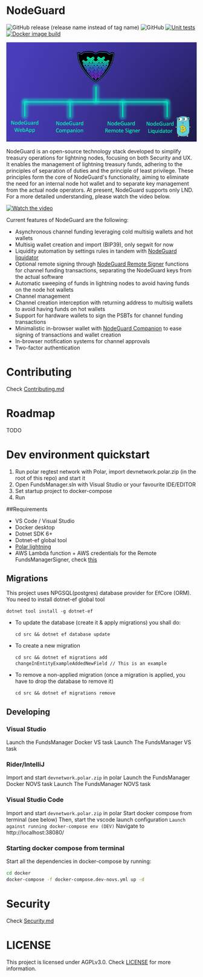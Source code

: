 # NodeGuard
![GitHub release (release name instead of tag name)](https://img.shields.io/github/v/release/Elenpay/NodeGuard)
![GitHub](https://img.shields.io/github/license/Elenpay/NodeGuard)
[![Unit tests](https://github.com/Elenpay/NodeGuard/actions/workflows/dotnet.yml/badge.svg)](https://github.com/Elenpay/NodeGuard/actions/workflows/dotnet.yml)
[![Docker image build](https://github.com/Elenpay/NodeGuard/actions/workflows/docker.yaml/badge.svg)](https://github.com/Elenpay/NodeGuard/actions/workflows/docker.yaml)

<p align="center">
  <img src="nodeguard.png">
</p>
NodeGuard is an open-source technology stack developed to simplify treasury operations for lightning nodes, focusing on both Security and UX. It enables the management of lightning treasury funds, adhering to the principles of separation of duties and the principle of least privilege. These principles form the core of NodeGuard's functionality, aiming to eliminate the need for an internal node hot wallet and to separate key management from the actual node operators. At present, NodeGuard supports only LND. For a more detailed understanding, please watch the video below.

[![Watch the video](https://img.youtube.com/vi/qIQ5J0npj0c/maxresdefault.jpg)](https://youtu.be/qIQ5J0npj0c)

Current features of NodeGuard are the following:

- Asynchronous channel funding leveraging cold multisig wallets and hot wallets
- Multisig wallet creation and import (BIP39), only segwit for now
- Liquidity automation by settings rules in tandem with [NodeGuard liquidator](https://github.com/Elenpay/liquidator)
- Optional remote signing through [NodeGuard Remote Signer](https://github.com/Elenpay/Nodeguard-Remote-Signer) functions for channel funding transactions, separating the NodeGuard keys from the actual software
- Automatic sweeping of funds in lightning nodes to avoid having funds on the node hot wallets
- Channel management
- Channel creation interception with returning address to multisig wallets to avoid having funds on hot wallets
- Support for hardware wallets to sign the PSBTs for channel funding transactions
- Minimalistic in-browser wallet with [NodeGuard Companion](https://github.com/Elenpay/Nodeguard-Remote-Signer) to ease signing of transactions and wallet creation
- In-browser notification systems for channel approvals
- Two-factor authentication

# Contributing
Check [Contributing.md](CONTRIBUTING.md)

# Roadmap

TODO

# Dev environment quickstart

1. Run polar regtest network with Polar, import devnetwork.polar.zip (in the root of this repo) and start it
2. Open FundsManager.sln with Visual Studio or your favourite IDE/EDITOR
3. Set startup project to docker-compose
4. Run

##Requirements

- VS Code / Visual Studio
- Docker desktop
- Dotnet SDK 6+
- Dotnet-ef global tool
- [Polar lightning](https://lightningpolar.com/)
- AWS Lambda function + AWS credentials for the Remote FundsManagerSigner, check [this](#trusted-coordinator-signing)


## Migrations

This project uses NPGSQL(postgres) database provider for EfCore (ORM). You need to install dotnet-ef global tool
```
dotnet tool install -g dotnet-ef
```

- To update the database (create it & apply migrations) you shall do:
    ```
    cd src && dotnet ef database update
    ```
- To create a new migration
  ```
  cd src && dotnet ef migrations add changeInEntityExampleAddedNewField // This is an example
  ```
- To remove a non-applied migration (once a migration is applied, you have to drop the database to remove it)
    ```
    cd src && dotnet ef migrations remove
    ```


## Developing

### Visual Studio
Launch the FundsManager Docker VS task
Launch The FundsManager VS task

### Rider/IntelliJ
Import and start `devnetwork.polar.zip` in polar
Launch the FundsManager Docker NOVS task
Launch The FundsManager NOVS task

### Visual Studio Code
Import and start `devnetwork.polar.zip` in polar
Start docker compose from terminal (see below)
Then, start the vscode launch configuration `Launch against running docker-compose env (DEV)`
Navigate to http://localhost:38080/

### Starting docker compose from terminal
Start all the dependencies in docker-compose by running:
```bash
cd docker
docker-compose -f docker-compose.dev-novs.yml up -d
```

# Security 
Check [Security.md](SECURITY.md)

# LICENSE
This project is licensed under AGPLv3.0. Check [LICENSE](LICENSE) for more information.